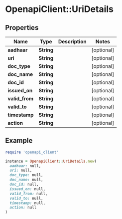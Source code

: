 # OpenapiClient::UriDetails

## Properties

| Name | Type | Description | Notes |
| ---- | ---- | ----------- | ----- |
| **aadhaar** | **String** |  | [optional] |
| **uri** | **String** |  | [optional] |
| **doc_type** | **String** |  | [optional] |
| **doc_name** | **String** |  | [optional] |
| **doc_id** | **String** |  | [optional] |
| **issued_on** | **String** |  | [optional] |
| **valid_from** | **String** |  | [optional] |
| **valid_to** | **String** |  | [optional] |
| **timestamp** | **String** |  | [optional] |
| **action** | **String** |  | [optional] |

## Example

```ruby
require 'openapi_client'

instance = OpenapiClient::UriDetails.new(
  aadhaar: null,
  uri: null,
  doc_type: null,
  doc_name: null,
  doc_id: null,
  issued_on: null,
  valid_from: null,
  valid_to: null,
  timestamp: null,
  action: null
)
```


